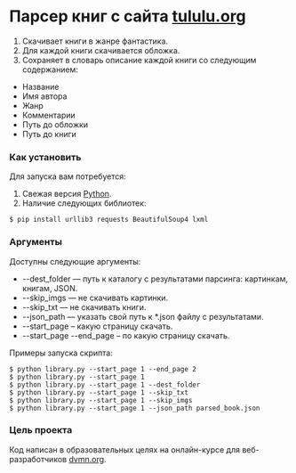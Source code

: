 # Парсер книг с сайта [tululu.org](https://tululu.org)

1. Скачивает книги в жанре фантастика.
2. Для каждой книги скачивается обложка.
3. Сохраняет в словарь описание каждой книги со следующим содержанием:

* Название
* Имя автора
* Жанр
* Комментарии
* Путь до обложки
* Путь до книги

### Как установить

Для запуска вам потребуется:

1. Свежая версия [Python](https://www.python.org).
2. Наличие следующих библиотек:

```
$ pip install urllib3 requests BeautifulSoup4 lxml
```

### Аргументы

Доступны следующие аргументы:

* --dest_folder — путь к каталогу с результатами парсинга: картинкам, книгам,
  JSON.
* --skip_imgs — не скачивать картинки.
* --skip_txt — не скачивать книги.
* --json_path — указать свой путь к *.json файлу с результатами.
* --start_page – какую страницу скачать.
* --start_page --end_page – по какую страницу скачать.

Примеры запуска скрипта:
```
$ python library.py --start_page 1 --end_page 2
$ python library.py --start_page 1
$ python library.py --start_page 1 --dest_folder
$ python library.py --start_page 1 --skip_txt
$ python library.py --start_page 1 --skip_imgs
$ python library.py --start_page 1 --json_path parsed_book.json
```

### Цель проекта

Код написан в образовательных целях на онлайн-курсе для
веб-разработчиков [dvmn.org](https://dvmn.org/).